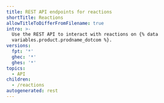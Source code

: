 ```yaml
---
title: REST API endpoints for reactions
shortTitle: Reactions
allowTitleToDifferFromFilename: true
intro: >-
  Use the REST API to interact with reactions on {% data
  variables.product.prodname_dotcom %}.
versions:
  fpt: '*'
  ghec: '*'
  ghes: '*'
topics:
  - API
children:
  - /reactions
autogenerated: rest
---
```


<!-- Content after this section is automatically generated -->
